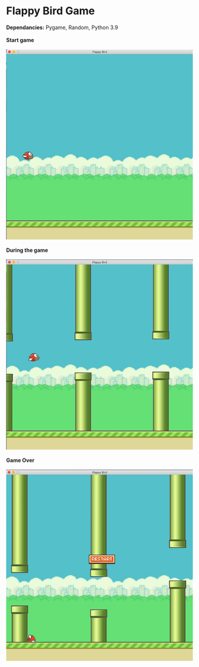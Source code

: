 # Flappy Bird Game
<b>Dependancies:</b> Pygame, Random, Python 3.9
<br>
<br>
<b>Start game</b>
<br>
<br>
<img src='img/start.png'>
<br>
<br>
<b>During the game</b>
<br>
<br>
<img src='img/game.png'>
<br>
<br>
<b>Game Over</b>
<br>
<br>
<img src='img/end.png'>
<br>
<br>
